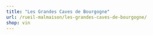 ```yaml
---
title: "Les Grandes Caves de Bourgogne"
url: /rueil-malmaison/les-grandes-caves-de-bourgogne/
shop: vin
---
```

